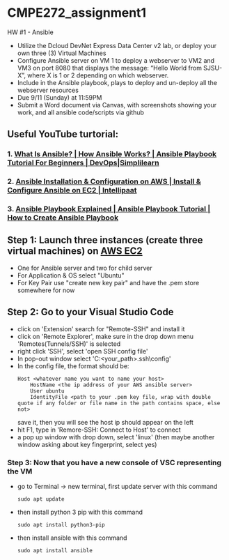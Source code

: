 # CMPE272_assignment1
HW #1 - Ansible
- Utilize the Dcloud DevNet Express Data Center v2 lab, or deploy your own three (3) Virtual Machines
- Configure Ansible server on VM 1 to deploy a webserver to VM2 and VM3 on port 8080 that displays the message: “Hello World from SJSU-X”, where X is 1 or 2 depending on which webserver.
- Include in the Ansible playbook, plays to deploy and un-deploy all the webserver resources
- Due 9/11 (Sunday) at 11:59PM
- Submit a Word document via Canvas, with screenshots showing your work, and all ansible code/scripts via github

## Useful YouTube turtorial:
### 1. [What Is Ansible? | How Ansible Works? | Ansible Playbook Tutorial For Beginners | DevOps|Simplilearn](https://www.youtube.com/watch?v=wgQ3rHFTM4E)

### 2. [Ansible Installation & Configuration on AWS | Install & Configure Ansible on EC2 | Intellipaat](https://www.youtube.com/watch?v=Km3BCQnV6sw)

### 3. [Ansible Playbook Explained | Ansible Playbook Tutorial | How to Create Ansible Playbook](https://www.youtube.com/watch?v=CXP-5XkBvWI)

## Step 1: Launch three instances (create three virtual machines) on [AWS EC2]( https://console.aws.amazon.com/ec2/) 
  - One for Ansible server and two for child server
  - For Application & OS select "Ubuntu"
  - For Key Pair use "create new key pair" and have the .pem store somewhere for now
## Step 2: Go to your Visual Studio Code
  - click on 'Extension' search for "Remote-SSH" and install it
  - click on 'Remote Explorer', make sure in the drop down menu 'Remotes(Tunnels/SSH)' is selected
  - right click 'SSH', select 'open SSH config file'
  - In pop-out window select 'C:<your_path>\.ssh\config'
  - In the config file, the format should be:
    ```linguist
    Host <whatever name you want to name your host>
        HostName <the ip address of your AWS ansible server>
        User ubuntu
        IdentityFile <path to your .pem key file, wrap with double quote if any folder or file name in the path contains space, else not>
    ```
    save it, then you will see the host ip should appear on the left
  - hit F1, type in 'Remore-SSH: Connect to Host' to connect
  - a pop up window with drop down, select 'linux' (then maybe another window asking about key fingerprint, select yes)
### Step 3: Now that you have a new console of VSC representing the VM
  - go to Terminal -> new terminal, first update server with this command
    ```linguist
    sudo apt update
    ```
  - then install python 3 pip with this command
    ```linguist
    sudo apt install python3-pip
    ```
  - then install ansible with this command
    ```linguist
    sudo apt install ansible
    ```
    
